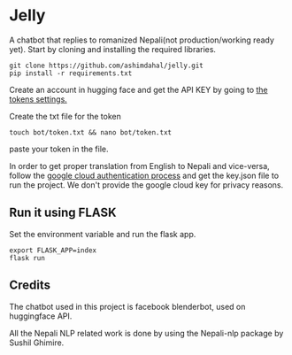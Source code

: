 # Jelly
A chatbot that replies to romanized Nepali(not production/working ready yet). Start by cloning and installing the required libraries.

    git clone https://github.com/ashimdahal/jelly.git
	pip install -r requirements.txt     
  Create an account in hugging face and get the API KEY by going to [the tokens settings.](https://huggingface.co/settings/tokens)

Create the txt file for the token

	touch bot/token.txt && nano bot/token.txt
paste your token in the file.

In order to get proper translation from English to Nepali and vice-versa, follow the [google cloud authentication process](https://cloud.google.com/docs/authentication/getting-started) and get the key.json file to run the project. We don't provide the google cloud key for privacy reasons.
## Run it using FLASK
Set the environment variable and run the flask app.
```
export FLASK_APP=index
flask run
```

## Credits

The chatbot used in this project is facebook blenderbot, used on huggingface API.

All the Nepali NLP related work is done by using the Nepali-nlp package by Sushil Ghimire.
